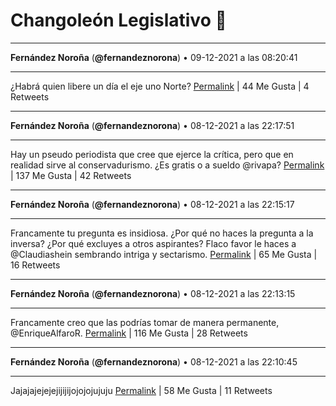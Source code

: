 # Changoleón Legislativo 🙈
*****
**Fernández Noroña** (**@fernandeznorona**) • 09-12-2021 a las 08:20:41
*****
¿Habrá quien libere un día el eje uno Norte?
[Permalink](https://twitter.com/fernandeznorona/status/1468978921228095493) | 44 Me Gusta | 4 Retweets
*****
**Fernández Noroña** (**@fernandeznorona**) • 08-12-2021 a las 22:17:51
*****
Hay un pseudo periodista que cree que ejerce la crítica, pero que en realidad sirve al conservadurismo. ¿Es gratis o a sueldo @rivapa?
[Permalink](https://twitter.com/fernandeznorona/status/1468827212606586887) | 137 Me Gusta | 42 Retweets
*****
**Fernández Noroña** (**@fernandeznorona**) • 08-12-2021 a las 22:15:17
*****
Francamente tu pregunta es insidiosa. ¿Por qué no haces la pregunta a la inversa? ¿Por qué excluyes a otros aspirantes? Flaco favor le haces a @Claudiashein sembrando intriga y sectarismo.
[Permalink](https://twitter.com/fernandeznorona/status/1468826564875927555) | 65 Me Gusta | 16 Retweets
*****
**Fernández Noroña** (**@fernandeznorona**) • 08-12-2021 a las 22:13:15
*****
Francamente creo que las podrías tomar de manera permanente, @EnriqueAlfaroR.
[Permalink](https://twitter.com/fernandeznorona/status/1468826056081743878) | 116 Me Gusta | 28 Retweets
*****
**Fernández Noroña** (**@fernandeznorona**) • 08-12-2021 a las 22:10:45
*****
Jajajajejejejijijijojojojujuju
[Permalink](https://twitter.com/fernandeznorona/status/1468825426634153988) | 58 Me Gusta | 11 Retweets